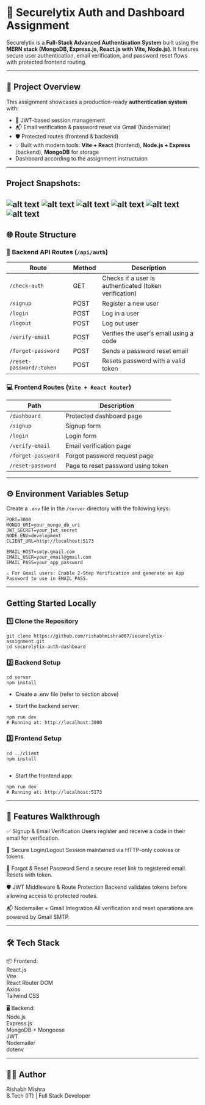 # 🔐 Securelytix Auth and Dashboard Assignment

Securelytix is a **Full-Stack Advanced Authentication System** built using the **MERN stack (MongoDB, Express.js, React.js with Vite, Node.js)**. It features secure user authentication, email verification, and password reset flows with protected frontend routing.

---

## 📌 Project Overview

This assignment showcases a production-ready **authentication system** with:

- 🔐 JWT-based session management
- 📬 Email verification & password reset via Gmail (Nodemailer)
- 🛡️ Protected routes (frontend & backend)
- 💡 Built with modern tools: **Vite + React** (frontend), **Node.js + Express** (backend), **MongoDB** for storage
- Dashboard according to the assignment instructuion

---
## Project Snapshots:
![alt text](<Screenshot 2025-07-21 024719.png>)
![alt text](<Screenshot 2025-07-21 025301.png>)
![alt text](<Screenshot 2025-07-21 025340.png>)
![alt text](<Screenshot 2025-07-21 155620.png>)
![alt text](<Screenshot 2025-07-21 025423.png>)
![alt text](<Screenshot 2025-07-21 025454.png>)
---

## 🌐 Route Structure

### 🔧 Backend API Routes (`/api/auth`)

| Route | Method | Description |
|-------|--------|-------------|
| `/check-auth` | GET | Checks if a user is authenticated (token verification) |
| `/signup` | POST | Register a new user |
| `/login` | POST | Log in a user |
| `/logout` | POST | Log out user |
| `/verify-email` | POST | Verifies the user's email using a code |
| `/forget-password` | POST | Sends a password reset email |
| `/reset-password/:token` | POST | Resets password with a valid token |

### 💻 Frontend Routes (`Vite + React Router`)

| Path | Description |
|------|-------------|
| `/dashboard` | Protected dashboard page |
| `/signup` | Signup form |
| `/login` | Login form |
| `/verify-email` | Email verification page |
| `/forget-password` | Forgot password request page |
| `/reset-password` | Page to reset password using token |

---

## ⚙️ Environment Variables Setup

Create a `.env` file in the `/server` directory with the following keys:

```env
PORT=3000
MONGO_URI=your_mongo_db_uri
JWT_SECRET=your_jwt_secret
NODE_ENV=development
CLIENT_URL=http://localhost:5173

EMAIL_HOST=smtp.gmail.com
EMAIL_USER=your_email@gmail.com
EMAIL_PASS=your_app_password

⚠️ For Gmail users: Enable 2-Step Verification and generate an App Password to use in EMAIL_PASS.
```

---

## Getting Started Locally

### 1️⃣ Clone the Repository
```
git clone https://github.com/rishabhmishra007/securelytix-assignment.git
cd securelytix-auth-dashboard

```
### 2️⃣ Backend Setup
```
cd server
npm install

```
- Create a .env file (refer to section above)

- Start the backend server:

```
npm run dev
# Running at: http://localhost:3000

```
### 3️⃣ Frontend Setup
```
cd ../client
npm install


```
- Start the frontend app:

```
npm run dev
# Running at: http://localhost:5173

```
 --- 
## 🔐 Features Walkthrough
✅ Signup & Email Verification
Users register and receive a code in their email for verification.

🔐 Secure Login/Logout
Session maintained via HTTP-only cookies or tokens.

🔄 Forgot & Reset Password
Send a secure reset link to registered email. Resets with token.

🛡️ JWT Middleware & Route Protection
Backend validates tokens before allowing access to protected routes.

📬 Nodemailer + Gmail Integration
All verification and reset operations are powered by Gmail SMTP.

---
## 🛠️ Tech Stack
📦 Frontend:<br/>
React.js<br/>
Vite<br/>
React Router DOM<br/>
Axios<br/>
Tailwind CSS

🖥️ Backend:  
Node.js <br/>
Express.js<br/>
MongoDB + Mongoose<br/>
JWT<br/>
Nodemailer<br/>
dotenv

---

## 👨‍💻 Author
Rishabh Mishra<br/>
B.Tech (IT) | Full Stack Developer<br/>
